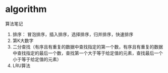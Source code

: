 # algorithm
算法笔记

1. 排序： 冒泡排序，插入排序，选择排序，归并排序，快速排序
2. 第K大数字
3. 二分查找（有序且有重复的数据中查找指定的第一个数，有序且有重复的数据中查找指定的最后一个数，查找第一个大于等于给定值的元素，查找最后一个小于等于给定值的元素）
4. LRU算法
